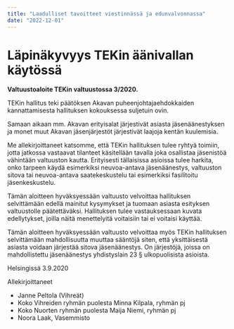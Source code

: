 ```yaml
---
title: "Laadulliset tavoitteet viestinnässä ja edunvalvonnassa"
date: "2022-12-01"
---
```


# Läpinäkyvyys TEKin äänivallan käytössä

**Valtuustoaloite TEKin valtuustossa 3/2020.**

TEKin hallitus teki päätöksen Akavan puheenjohtajaehdokkaiden kannattamisesta hallituksen kokouksessa suljetuin ovin.

Samaan aikaan mm. Akavan erityisalat järjestivät asiasta jäsenäänestyksen ja monet muut Akavan jäsenjärjestöt järjestivät laajoja kentän kuulemisia.

Me allekirjoittaneet katsomme, että TEKin hallituksen tulee ryhtyä toimiin, jotta jatkossa vastaavat tilanteet käsitellään tavalla joka osallistaa jäsenistöä vähintään valtuuston kautta. Erityisesti tällaisissa asioissa tulee harkita, onko tarpeen käydä esimerkiksi neuvoa-antava jäsenäänestys, valtuuston sitova tai neuvoa-antava saatekeskustelu tai esimerkiksi fasilitoitu jäsenkeskustelu.

Tämän aloitteen hyväksyessään valtuusto velvoittaa hallituksen selvittämään edellä mainitut kysymykset ja tuomaan asiasta esityksen valtuustolle päätettäväksi. Hallituksen tulee vastauksessaan kuvata edellytykset, joilla näitä menettelyitä voitaisiin tai ei voitaisi käyttää.

Tämän aloitteen hyväksyessään valtuusto velvoittaa myös TEKin hallituksen selvittämään mahdollisuutta muuttaa sääntöjä siten, että yksittäisestä asiasta voidaan järjestää sitova jäsenäänestys. On järjestöjä, joissa on mahdollistettu jäsenäänestys yhdistyslain 23 § ulkopuolisista asioista.

Helsingissä 3.9.2020

Allekirjoittaneet
- Janne Peltola (Vihreät)
- Koko Vihreiden ryhmän puolesta Minna Kilpala, ryhmän pj
- Koko Nuorten ryhmän puolesta Maija Niemi, ryhmän pj
- Noora Laak, Vasemmisto
